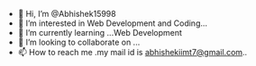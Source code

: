 - 👋 Hi, I’m @Abhishek15998
- 👀 I’m interested in Web Development and Coding...
- 🌱 I’m currently learning ...Web Development
- 💞️ I’m looking to collaborate on ...
- 📫 How to reach me .my mail id is abhishekiimt7@gmail.com..

<!---
Abhishek15998/Abhishek15998 is a ✨ special ✨ repository because its `README.md` (this file) appears on your GitHub profile.
You can click the Preview link to take a look at your changes.
--->

